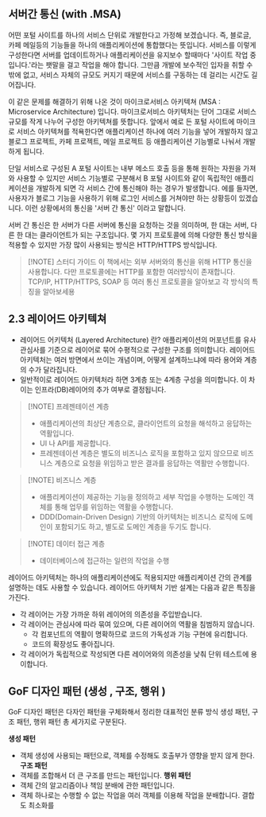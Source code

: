 ## 서버간 통신 (with .MSA)
어떤 포털 사이트를 하나의 서비스 단위로 개발한다고 가정해 보겠습니다. 즉, 블로글, 카페 메일등의 기능들을 하나의 애플리케이션에 통합했다는 뜻입니다. 서비스를 이렇게 구성한다면 서버를 업데이트하거나 애플리케이션을 유지보수 할때마다 '사이트 작업 중입니다.'라는 팻말을 걸고 작업을 해야 합니다. 그만큼 개발에 보수적인 입자을 취할 수밖에 없고, 서비스 자체의 규모도 커지기 때문에 서비스를 구동하는 데 걸리는 시간도 길어집니다. 

이 같은 문제를 해결하기 위해 나온 것이 마이크로서비스 아키텍쳐 (MSA : Microservice Architecture) 입니다. 마이크로서비스 아키텍처는 단어 그대로 서비스 규모를 작게 나누어 구성한 아키텍쳐를 뜻합니다. 앞에서 예로 든 포털 사이트에 마이크로 서비스 아키텍쳐를 적욕한다면 애플리케이션 하나에 여러 기능을 넣어 개발하지 않고 블로그 프로젝트, 카페 프로젝트, 메일 프로젝트 등 애플리케이션 기능별로 나눠서 개발하게 됩니다. 

단일 서비스로 구성된 A 포털 사이트는 내부 메소드 호출 등을 통해 원하는 자원을 가져와 사용할 수 있지만 서비스 기능별로 구분해서 B 포털 사이트와 같이 독립적인 애플리케이션을 개발하게 되면 각 서비스 간에 통신해야 하는 경우가 발생합니다. 에를 들자면, 사용자가 블로그 기능을 사용하기 위해 로그인 서비스를 거쳐야만 하는 상황등이 있겠습니다. 이런 상황에서의 통신을 '서버 간 통신'
이라고 말합니다. 

서버 간 통신은 한 서버가 다른 서버에 통신을 요청하는 것을 의미하며, 한 대는 서버, 다른 한 대는 클라이언트가 되는 구조입니다. 몇 가지 프로토콜에 의해 다양한 통신 방식을 적용할 수 있지만 가장 많이 사용되는 방식은 HTTP/HTTPS 방식입니다. 

> [!NOTE] 스터디 가이드 
> 이 책에서는 외부 서버와의 통신을 위해 HTTP 통신을 사용합니다. 다만 프로토콜에는 HTTP를 포함한 여러방식이 존재합니다. TCP/IP, HTTP/HTTPS, SOAP 등 여러 통신 프로토콜을 알아보고 각 방식의 특징을 알아보세용 


## 2.3  레이어드 아키텍쳐 
- 레이어드 어키텍처 (Layered Architecture) 란? 애플리케이션의 머포넌트를 유사 관심사를 기준으로 레이어로 묶어 수평적으로 구성한 구조를 의미합니다. 레이어드 아키텍처는 여러 방면에서 쓰이는 개념이며, 어떻게 설계하느냐에 따라 용어와 계층의 수가 달라집니다. 
- 일반적이로 레이어드 아키텍처라 하면 3계층 또는 4계층 구성을 의미합니다. 이 차이는 인프라(DB)레이어의 추가 여부로 결정됩니다. 

>[!NOTE] 프레젠테이션 계층 
> - 애플리케이션의 최상단 계층으로, 클라이언트의 요청을 해석하고 응답하는 역활입니다. 
> - UI 나 API를 제공합니다. 
> - 프레젠테이션 계층은 별도의 비즈니스 로직을 포함하고 있지 않으므로 비즈니스 계층으로 요청을 위임하고 받은 결과를 응답하는 역활만 수행합니다. 

>[!NOTE] 비즈니스 계층 
> - 애플리케이션이 제공하는 기능을 정의하고 세부 작업을 수행하는 도메인 객체를 통해 업무를 위임하는 역활을 수행합니다. 
> - DDD(Domain-Driven Design) 기반의 아키텍처는 비즈니스 로직에 도메인이 포함되기도 하고, 별도로 도메인 계층을 두기도 합니다. 

>[!NOTE] 데이터 접근 계층 
> - 데이터베이스에 접근하는 일련의 작업을 수행 


레이어드 아키텍처는 하나의 애플리케이션에도 적용되지만 애플리케이션 간의 관계를 설명하는 데도 사용할 수 있습니다. 레이어드 아키텍처 기반 설계는 다음과 같은 특징을 가진다. 
- 각 레이어는 가장 가까운 하위 레이어의 의존성을 주입받습니다. 
- 각 레이어는 관심사에 따라 묶여 있으며, 다른 레이어의 역활을 침범하지 않습니다. 
	- 각 컴포넌트의 역활이 명확하므로 코드의 가독성과 기능 구현에 유리합니다. 
	- 코드의 확장성도 좋아집니다.
- 각 레이어가 독립적으로 작성되면 다른 레이어와의 의존성을 낮춰 단위 테스트에 용이합니다. 


## GoF 디자인 패턴 (생성 , 구조, 행위 )
GoF 디자인 패턴은 다자인 패턴을 구체화해서 정리한 대표적인 분류 방식 
생성 패턴, 구조 패턴, 행위 패턴 총 세가지로 구분된다. 

**생성 패턴**
- 객체 생성에 사용되는 패턴으로, 객체를 수정해도 호출부가 영향을 받지 않게 한다. 
**구조 패턴**
- 객체를 조합해서 더 큰 구조를 만드는 패턴입니다. 
**행위 패턴**
- 객체 간의 알고리즘이나 책임 분배에 관한 패턴입니다. 
- 객체 하나로는 수행할 수 없는 작업을 여러 객체를 이용해 작업을 분배합니다. 결합도 최소화를 